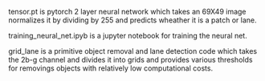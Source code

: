 tensor.pt is pytorch 2 layer neural network which takes an 69X49 image normalizes it by dividing by 255 and predicts wheather it is a patch or lane.

training_neural_net.ipyb is a jupyter notebook for training the neural net.

grid_lane is a primitive object removal and lane detection code which takes the 2b-g channel and divides it into grids and provides various thresholds for removings objects with relatively low computational costs.
